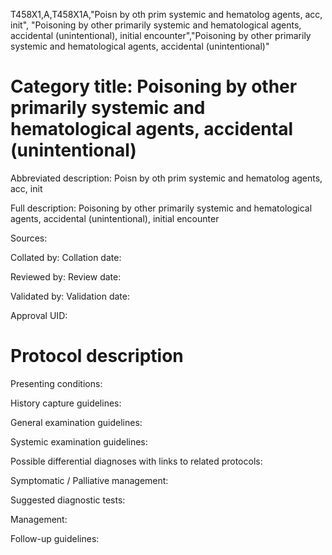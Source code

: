 T458X1,A,T458X1A,"Poisn by oth prim systemic and hematolog agents, acc, init", "Poisoning by other primarily systemic and hematological agents, accidental (unintentional), initial encounter","Poisoning by other primarily systemic and hematological agents, accidental (unintentional)"
# Category title: Poisoning by other primarily systemic and hematological agents, accidental (unintentional)

Abbreviated description: Poisn by oth prim systemic and hematolog agents, acc, init

Full description: Poisoning by other primarily systemic and hematological agents, accidental (unintentional), initial encounter

Sources:

Collated by:
Collation date:

Reviewed by:
Review date:

Validated by:
Validation date:

Approval UID:

# Protocol description

Presenting conditions:

History capture guidelines:

General examination guidelines:

Systemic examination guidelines:

Possible differential diagnoses with links to related protocols:

Symptomatic / Palliative management:

Suggested diagnostic tests:

Management:

Follow-up guidelines:
